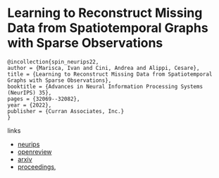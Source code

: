# Learning to Reconstruct Missing Data from Spatiotemporal Graphs with Sparse Observations

```
@incollection{spin_neurips22,
author = {Marisca, Ivan and Cini, Andrea and Alippi, Cesare},
title = {Learning to Reconstruct Missing Data from Spatiotemporal Graphs with Sparse Observations},
booktitle = {Advances in Neural Information Processing Systems (NeurIPS) 35},
pages = {32069--32082},
year = {2022},
publisher = {Curran Associates, Inc.}
}
```

links
- [neurips](https://nips.cc/Conferences/2022/Schedule?showEvent=53145)
- [openreview](https://openreview.net/forum?id=ejkwDKPowQl)
- [arxiv](https://arxiv.org/abs/2205.13479)
- [proceedings](https://papers.nips.cc//paper_files/paper/2022/hash/cf70320e93c08b39b1b29a348097a376-Abstract-Conference.html),
